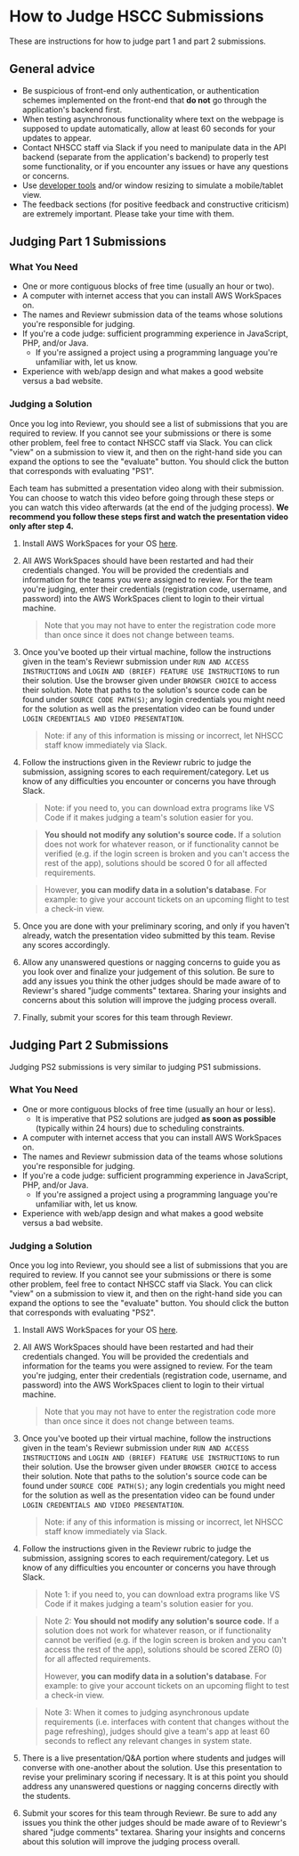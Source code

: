 # How to Judge HSCC Submissions

These are instructions for how to judge part 1 and part 2 submissions.

## General advice

- Be suspicious of front-end only authentication, or authentication schemes
  implemented on the front-end that **do not** go through the application's
  backend first.
- When testing asynchronous functionality where text on the webpage is supposed
  to update automatically, allow at least 60 seconds for your updates to appear.
- Contact NHSCC staff via Slack if you need to manipulate data in the API
  backend (separate from the application's backend) to properly test some
  functionality, or if you encounter any issues or have any questions or
  concerns.
- Use [developer tools](https://developer.chrome.com/docs/devtools/device-mode/)
  and/or window resizing to simulate a mobile/tablet view.
- The feedback sections (for positive feedback and constructive criticism) are
  extremely important. Please take your time with them.

## Judging Part 1 Submissions

### What You Need

- One or more contiguous blocks of free time (usually an hour or two).
- A computer with internet access that you can install AWS WorkSpaces on.
- The names and Reviewr submission data of the teams whose solutions you're
  responsible for judging.
- If you're a code judge: sufficient programming experience in JavaScript, PHP,
  and/or Java.
  - If you're assigned a project using a programming language you're unfamiliar
    with, let us know.
- Experience with web/app design and what makes a good website versus a bad
  website.

### Judging a Solution

Once you log into Reviewr, you should see a list of submissions that you are
required to review. If you cannot see your submissions or there is some other
problem, feel free to contact NHSCC staff via Slack. You can click "view" on a
submission to view it, and then on the right-hand side you can expand the
options to see the "evaluate" button. You should click the button that
corresponds with evaluating "PS1".

Each team has submitted a presentation video along with their submission. You
can choose to watch this video before going through these steps or you can watch
this video afterwards (at the end of the judging process). **We recommend you
follow these steps first and watch the presentation video only after step 4.**

1. Install AWS WorkSpaces for your OS
   [here](https://clients.amazonworkspaces.com/).

2. All AWS WorkSpaces should have been restarted and had their credentials
   changed. You will be provided the credentials and information for the teams
   you were assigned to review. For the team you're judging, enter their
   credentials (registration code, username, and password) into the AWS
   WorkSpaces client to login to their virtual machine.

   > Note that you may not have to enter the registration code more than once
   > since it does not change between teams.

3. Once you've booted up their virtual machine, follow the instructions given in
   the team's Reviewr submission under `RUN AND ACCESS INSTRUCTIONS` and
   `LOGIN AND (BRIEF) FEATURE USE INSTRUCTIONS` to run their solution. Use the
   browser given under `BROWSER CHOICE` to access their solution. Note that
   paths to the solution's source code can be found under `SOURCE CODE PATH(S)`;
   any login credentials you might need for the solution as well as the
   presentation video can be found under
   `LOGIN CREDENTIALS AND VIDEO PRESENTATION`.

   > Note: if any of this information is missing or incorrect, let NHSCC staff
   > know immediately via Slack.

4. Follow the instructions given in the Reviewr rubric to judge the submission,
   assigning scores to each requirement/category. Let us know of any
   difficulties you encounter or concerns you have through Slack.

   > Note: if you need to, you can download extra programs like VS Code if it
   > makes judging a team's solution easier for you.

   > **You should not modify any solution's source code.** If a solution does
   > not work for whatever reason, or if functionality cannot be verified (e.g.
   > if the login screen is broken and you can't access the rest of the app),
   > solutions should be scored 0 for all affected requirements.

   > However, **you can modify data in a solution's database**. For example: to
   > give your account tickets on an upcoming flight to test a check-in view.

5. Once you are done with your preliminary scoring, and only if you haven't
   already, watch the presentation video submitted by this team. Revise any
   scores accordingly.

6. Allow any unanswered questions or nagging concerns to guide you as you look
   over and finalize your judgement of this solution. Be sure to add any issues
   you think the other judges should be made aware of to Reviewr's shared "judge
   comments" textarea. Sharing your insights and concerns about this solution
   will improve the judging process overall.

7. Finally, submit your scores for this team through Reviewr.

## Judging Part 2 Submissions

Judging PS2 submissions is very similar to judging PS1 submissions.

### What You Need

- One or more contiguous blocks of free time (usually an hour or less).
  - It is imperative that PS2 solutions are judged **as soon as possible**
    (typically within 24 hours) due to scheduling constraints.
- A computer with internet access that you can install AWS WorkSpaces on.
- The names and Reviewr submission data of the teams whose solutions you're
  responsible for judging.
- If you're a code judge: sufficient programming experience in JavaScript, PHP,
  and/or Java.
  - If you're assigned a project using a programming language you're unfamiliar
    with, let us know.
- Experience with web/app design and what makes a good website versus a bad
  website.

### Judging a Solution

Once you log into Reviewr, you should see a list of submissions that you are
required to review. If you cannot see your submissions or there is some other
problem, feel free to contact NHSCC staff via Slack. You can click "view" on a
submission to view it, and then on the right-hand side you can expand the
options to see the "evaluate" button. You should click the button that
corresponds with evaluating "PS2".

1. Install AWS WorkSpaces for your OS
   [here](https://clients.amazonworkspaces.com/).

2. All AWS WorkSpaces should have been restarted and had their credentials
   changed. You will be provided the credentials and information for the teams
   you were assigned to review. For the team you're judging, enter their
   credentials (registration code, username, and password) into the AWS
   WorkSpaces client to login to their virtual machine.

   > Note that you may not have to enter the registration code more than once
   > since it does not change between teams.

3. Once you've booted up their virtual machine, follow the instructions given in
   the team's Reviewr submission under `RUN AND ACCESS INSTRUCTIONS` and
   `LOGIN AND (BRIEF) FEATURE USE INSTRUCTIONS` to run their solution. Use the
   browser given under `BROWSER CHOICE` to access their solution. Note that
   paths to the solution's source code can be found under `SOURCE CODE PATH(S)`;
   any login credentials you might need for the solution as well as the
   presentation video can be found under
   `LOGIN CREDENTIALS AND VIDEO PRESENTATION`.

   > Note: if any of this information is missing or incorrect, let NHSCC staff
   > know immediately via Slack.

4. Follow the instructions given in the Reviewr rubric to judge the submission,
   assigning scores to each requirement/category. Let us know of any
   difficulties you encounter or concerns you have through Slack.

   > Note 1: if you need to, you can download extra programs like VS Code if it
   > makes judging a team's solution easier for you.

   > Note 2: **You should not modify any solution's source code.** If a solution
   > does not work for whatever reason, or if functionality cannot be verified
   > (e.g. if the login screen is broken and you can't access the rest of the
   > app), solutions should be scored ZERO (0) for all affected requirements.
   >
   > However, **you can modify data in a solution's database**. For example: to
   > give your account tickets on an upcoming flight to test a check-in view.

   > Note 3: When it comes to judging asynchronous update requirements (i.e.
   > interfaces with content that changes without the page refreshing), judges
   > should give a team's app at least 60 seconds to reflect any relevant
   > changes in system state.

5. There is a live presentation/Q&A portion where students and judges will
   converse with one-another about the solution. Use this presentation to revise
   your preliminary scoring if necessary. It is at this point you should address
   any unanswered questions or nagging concerns directly with the students.

6. Submit your scores for this team through Reviewr. Be sure to add any issues
   you think the other judges should be made aware of to Reviewr's shared "judge
   comments" textarea. Sharing your insights and concerns about this solution
   will improve the judging process overall.
